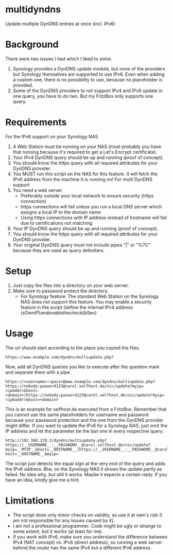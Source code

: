 # multidyndns
Update multiple DynDNS entries at once (incl. IPv6)
# Background
There were two issues I had which I liked to solve.
1. Synology provides a DynDNS update module, but none of the providers but Synology themselves are supported to use IPv6. Even when adding a custom one, there is no possibility to use, because no placeholder is provided.
2. Some of the DynDNS providers to not support IPv4 and IPv6 update in one query, you have to do two. But my FritzBox only supports one query.
# Requirements
For the IPv6 support on your Synology NAS
1. A Web Station must be running on your NAS (most probably you have that running because it's required to get a Let's Encrypt certificate).
2. Your IPv4 DynDNS query should be up and running (proof of concept).
3. You should know the https query with all required attributes for your DynDNS provider.
4. You MUST run this script on the NAS for this feature. It will fetch the IPv6 address from the machine it is running on!
For multi DynDNS support
1. You need a web server
   - Preferably outside your local network to ensure security (https connection)
   - https connections will fail unless you run a local DNS server which assigns a local IP to the domain name
   - Using https connections with IP address instead of hostname will fail due to certifications not matching
2. Your IP DynDNS query should be up and running (proof of concept).
3. You should know the https query with all required attributes for your DynDNS provider.
4. Your original DynDNS query must not include pipes "|" or "%7C" because they are used as query delimiters.
# Setup
1. Just copy the files into a directory on your web server.
2. Make sure to password protect the directory.
   - For Synology feature: The standard Web Station on the Synology NAS does not support this feature. You may enable a security feature in the script (define the internal IPv4 address ($sOwnIP) and enable the check ($bSec)
# Usage
The url should start according to the place you copied the files.
```
https://www.example.com/dyndns/multiupdate.php?
```
Now, add all DynDNS queries you like to execute after the question mark and separate them with a pipe.
```
https://<username>:<pass>@www.example.com/dyndns/multiupdate.php?https://nobody:pasword123@carol.selfhost.de/nic/update?myip=<ipaddr>&host=<domain>|https://nobody:pasword123@carol.selfhost.de/nic/update?myip=<ip6addr>&host=<domain>
```
This is an example for selfhost.de executed from a FritzBox. Remember that you cannot use the same placeholders for username and password because your password protection and the one from the DynDNS provider might differ.
If you want to update the IPv6 for a Synology NAS, just omit the IP address and let the parameter be the last one in every respective query.
```
http://192.168.178.2/dyndns/multiupdate.php?https://__USERNAME__:__PASSWORD__@carol.selfhost.de/nic/update?myip=__MYIP__&host=__HOSTNAME__|https://__USERNAME__:__PASSWORD__@carol.selfhost.de/nic/update?host=__HOSTNAME__&myip=
```
The script just detects the equal sign at the very end of the query and adds the IPv6 address.
Btw, on the Synology NAS it shows the update partly as failed. No idea why, but still it works. Maybe it expects a certain reply. If you have an idea, kindly give me a hint.
# Limitations
* The script does only minor checks on validity, so use it at own's risk (I am not responsible for any issues caused by it).
* I am not a professional programmer. Code might be ugly or strange to some extent, but it works (at least for me).
* If you work with IPv6, make sure you understand the difference between IPv4 (NAT concept) vs. IPv6 (direct address), so running a web server behind the router has the same IPv4 but a different IPv6 address.